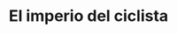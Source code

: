 ---
title: "El imperio del ciclista"
url: /puerto-la-cruz/el-imperio-del-ciclista/
shop: bicicleta
---